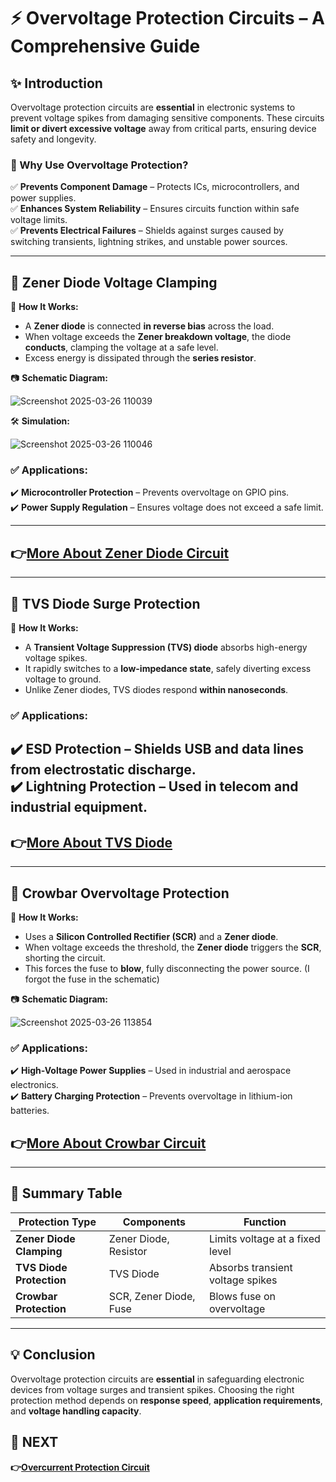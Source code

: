 # ⚡ Overvoltage Protection Circuits – A Comprehensive Guide

## ✨ Introduction  
Overvoltage protection circuits are **essential** in electronic systems to prevent voltage spikes from damaging sensitive components. These circuits **limit or divert excessive voltage** away from critical parts, ensuring device safety and longevity.  

### 🔹 Why Use Overvoltage Protection?
✅ **Prevents Component Damage** – Protects ICs, microcontrollers, and power supplies.  
✅ **Enhances System Reliability** – Ensures circuits function within safe voltage limits.  
✅ **Prevents Electrical Failures** – Shields against surges caused by switching transients, lightning strikes, and unstable power sources.  

---

## 📌 Zener Diode Voltage Clamping

🔹 **How It Works:**  
- A **Zener diode** is connected **in reverse bias** across the load.
- When voltage exceeds the **Zener breakdown voltage**, the diode **conducts**, clamping the voltage at a safe level.
- Excess energy is dissipated through the **series resistor**.

📷 **Schematic Diagram:**  

![Screenshot 2025-03-26 110039](https://github.com/user-attachments/assets/fb9a88ee-b90c-422c-a265-af9c6c3c9482)

🛠 **Simulation:**  

![Screenshot 2025-03-26 110046](https://github.com/user-attachments/assets/4d813cea-56cc-4037-822c-4fbfb497a4fb)

### ✅ Applications:  
✔️ **Microcontroller Protection** – Prevents overvoltage on GPIO pins.  
✔️ **Power Supply Regulation** – Ensures voltage does not exceed a safe limit.  

---
**👉[More About Zener Diode Circuit](https://www.electronics-tutorials.ws/diode/diode_7.html)**
---
---

## 📌 TVS Diode Surge Protection

🔹 **How It Works:**  
- A **Transient Voltage Suppression (TVS) diode** absorbs high-energy voltage spikes.
- It rapidly switches to a **low-impedance state**, safely diverting excess voltage to ground.
- Unlike Zener diodes, TVS diodes respond **within nanoseconds**.

### ✅ Applications:  
✔️ **ESD Protection** – Shields USB and data lines from electrostatic discharge.  
✔️ **Lightning Protection** – Used in telecom and industrial equipment.  
---
**👉[More About TVS Diode](https://solutions.mccsemi.com/understanding-tvs-diodes-a-comprehensive-guide)**
---
---

## 📌 Crowbar Overvoltage Protection

🔹 **How It Works:**  
- Uses a **Silicon Controlled Rectifier (SCR)** and a **Zener diode**.
- When voltage exceeds the threshold, the **Zener diode** triggers the **SCR**, shorting the circuit.
- This forces the fuse to **blow**, fully disconnecting the power source. (I forgot the fuse in the schematic)

📷 **Schematic Diagram:**  

![Screenshot 2025-03-26 113854](https://github.com/user-attachments/assets/31664ec5-c8f9-4942-aa7d-f360c2d41017)


### ✅ Applications:  
✔️ **High-Voltage Power Supplies** – Used in industrial and aerospace electronics.  
✔️ **Battery Charging Protection** – Prevents overvoltage in lithium-ion batteries.  

**👉[More About Crowbar Circuit](https://www.sunpower-uk.com/glossary/crowbar-protection/)**
---

---

## 📌 Summary Table  
| Protection Type | Components | Function |
|----------------|------------|----------|
| **Zener Diode Clamping** | Zener Diode, Resistor | Limits voltage at a fixed level |
| **TVS Diode Protection** | TVS Diode | Absorbs transient voltage spikes |
| **Crowbar Protection** | SCR, Zener Diode, Fuse | Blows fuse on overvoltage |

---

## 💡 Conclusion  
Overvoltage protection circuits are **essential** in safeguarding electronic devices from voltage surges and transient spikes. Choosing the right protection method depends on **response speed**, **application requirements**, and **voltage handling capacity**.



## 🔹 NEXT  
**👉[Overcurrent Protection Circuit](../Overcurrent)**
